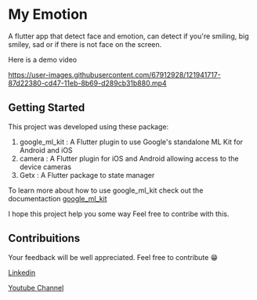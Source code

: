 # My Emotion

A flutter app that detect face and emotion, can detect if you're smiling, big smiley, sad or if there is not face on the screen.

Here is a demo video

https://user-images.githubusercontent.com/67912928/121941717-87d22380-cd47-11eb-8b69-d289cb31b880.mp4

## Getting Started

This project was developed using these package:
1. google_ml_kit : A Flutter plugin to use Google's standalone ML Kit for Android and iOS
2. camera : A Flutter plugin for iOS and Android allowing access to the device cameras
3. Getx : A Flutter package to state manager

To learn more about how to use google_ml_kit check out the documentaction [google_ml_kit](https://pub.dev/packages/google_ml_kit)

I hope this project help you some way
Feel free to contribe with this.

## Contribuitions
Your feedback will be well appreciated. 
Feel free to contribute 😁

[Linkedin](https://www.linkedin.com/in/ant%C3%B3nio-nicolau-5b7557181/)

[Youtube Channel](https://www.youtube.com/channel/UCEWMpqJBIAjO3Lholi6VsDA)
